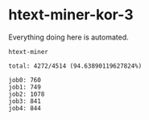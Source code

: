 # htext-miner-kor-3

Everything doing here is automated.

```
htext-miner

total: 4272/4514 (94.63890119627824%)

job0: 760
job1: 749
job2: 1078
job3: 841
job4: 844
```